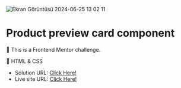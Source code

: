 ![Ekran Görüntüsü 2024-06-25 13 02 11](https://github.com/xleyzor/Product-preview-card-component/assets/122406455/896b963b-5350-42c9-afe5-915f753903e7)

<h1>Product preview card component</h1>


🌠 This is a Frontend Mentor challenge.

🌠 HTML & CSS

<ul>
    <li>
    Solution URL: <a href="https://www.frontendmentor.io/solutions/blog-preview-card-Gpvq_SMlc7">Click Here!</a>
    </li>
    <li>
    Live site URL: <a href="https://blog-preview-card-khaki-ten.vercel.app">Click Here!</a>
    </li>
</ul>
